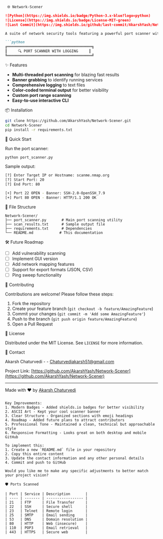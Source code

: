 
```markdown
 🌐 Network-Scener

![Python](https://img.shields.io/badge/Python-3.x-blue?logo=python)
![License](https://img.shields.io/badge/License-MIT-green)
![Last Commit](https://img.shields.io/github/last-commit/AkarshYash/Network-Scener)

A suite of network security tools featuring a powerful port scanner with logging capabilities. Perfect for security professionals and network administrators.

```python
╔═══════════════════════════════════════╗
║     🔍 PORT SCANNER WITH LOGGING     ║
╚═══════════════════════════════════════╝
```

✨ Features

- **Multi-threaded port scanning** for blazing fast results
- **Banner grabbing** to identify running services
- **Comprehensive logging** to text files
- **Color-coded terminal output** for better visibility
- **Custom port range scanning**
- **Easy-to-use interactive CLI**

📦 Installation

```bash
git clone https://github.com/AkarshYash/Network-Scener.git
cd Network-Scener
pip install -r requirements.txt
```

🚀 Quick Start

Run the port scanner:
```bash
python port_scanner.py
```

Sample output:
```bash
[?] Enter Target IP or Hostname: scanme.nmap.org
[?] Start Port: 20
[?] End Port: 80

[+] Port 22 OPEN - Banner: SSH-2.0-OpenSSH_7.9
[+] Port 80 OPEN - Banner: HTTP/1.1 200 OK
```

📂 File Structure

```
Network-Scener/
├── port_scanner.py       # Main port scanning utility
├── scan_results.txt      # Sample output file
├── requirements.txt      # Dependencies
└── README.md            # This documentation
```

🛠 Future Roadmap

- [ ] Add vulnerability scanning
- [ ] Implement GUI version
- [ ] Add network mapping features
- [ ] Support for export formats (JSON, CSV)
- [ ] Ping sweep functionality

🤝 Contributing

Contributions are welcome! Please follow these steps:

1. Fork the repository
2. Create your feature branch (`git checkout -b feature/AmazingFeature`)
3. Commit your changes (`git commit -m 'Add some AmazingFeature'`)
4. Push to the branch (`git push origin feature/AmazingFeature`)
5. Open a Pull Request

📜 License

Distributed under the MIT License. See `LICENSE` for more information.

 📧 Contact

Akarsh Chaturvedi - - Chaturvediakarsh51@gmail.com

Project Link: [https://github.com/AkarshYash/Network-Scener](https://github.com/AkarshYash/Network-Scener)

---

Made with ❤️ by [Akarsh Chaturvedi](https://github.com/AkarshYash)
```

Key Improvements:
1. Modern Badges - Added shields.io badges for better visibility
2. ASCII Art - Kept your cool scanner banner
3. Clear Structure - Organized sections with emoji headings
4. Roadmap - Added future plans to attract contributors
5. Professional Tone - Maintained a clean, technical but approachable style
6. Responsive Formatting - Looks great on both desktop and mobile GitHub

To implement this:
1. Create a new `README.md` file in your repository
2. Copy this entire content
3. Update the contact information and any other personal details
4. Commit and push to GitHub

Would you like me to make any specific adjustments to better match your project vision?

🛡️ Ports Scanned

| Port | Service | Description       |
| ---- | ------- | ----------------- |
| 21   | FTP     | File Transfer     |
| 22   | SSH     | Secure shell      |
| 23   | Telnet  | Remote login      |
| 25   | SMTP    | Email sending     |
| 53   | DNS     | Domain resolution |
| 80   | HTTP    | Web (insecure)    |
| 110  | POP3    | Email retrieval   |
| 443  | HTTPS   | Secure web        |


